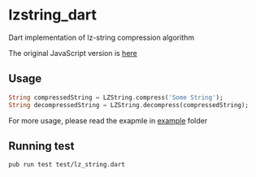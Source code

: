 # lzstring_dart
Dart implementation of lz-string compression algorithm

The original JavaScript version is [here](https://github.com/pieroxy/lz-string)

## Usage
```dart
String compressedString = LZString.compress('Some String');
String decompressedString = LZString.decompress(compressedString);
```
For more usage, please read the exapmle in [example](https://github.com/skipness/lzstring-dart/tree/master/example) folder

## Running test
```
pub run test test/lz_string.dart
```
